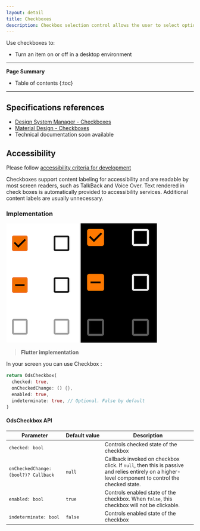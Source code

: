 ```yaml
---
layout: detail
title: Checkboxes
description: Checkbox selection control allows the user to select options.
---
```


Use checkboxes to:
* Turn an item on or off in a desktop environment

---

**Page Summary**

* Table of contents
{:toc}

---

## Specifications references

- [Design System Manager - Checkboxes](https://system.design.orange.com/0c1af118d/p/775cb3-checkboxes/b/077247)
- [Material Design - Checkboxes](https://m3.material.io/components/checkbox/overview)
- Technical documentation soon available

## Accessibility

Please follow [accessibility criteria for development](https://m3.material.io/components/checkbox/accessibility)

Checkboxes support content labeling for accessibility and are readable by most screen readers, such
as TalkBack and Voice Over. Text rendered in check boxes is automatically provided to accessibility services.
Additional content labels are usually unnecessary.

### Implementation

![Checkbox](images/checkbox_light.png) ![Checkbox dark](images/checkbox_dark.png)

> **Flutter implementation**

In your screen you can use Checkbox :

```dart
return OdsCheckbox(
  checked: true,
  onCheckedChange: () {},
  enabled: true,
  indeterminate: true, // Optional. False by default
)
```

#### OdsCheckbox API

Parameter | Default&nbsp;value | Description
-- | -- | --
`checked: bool` | | Controls checked state of the checkbox
`onCheckedChange: (bool?)? Callback ` | `null` | Callback invoked on checkbox click. If `null`, then this is passive and relies entirely on a higher-level component to control the checked state.
`enabled: bool` | `true` | Controls enabled state of the checkbox. When `false`, this checkbox will not be clickable.
`indeterminate: bool` | `false` | Controls enabled state of the checkbox
